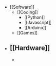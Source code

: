 - [[Software]]
	- [[Coding]]
		- [[Python]]
		- [[Javascript]]
		- [[Arduino]]
	- [[Games]]
- [[Hardware]]
	-
	-